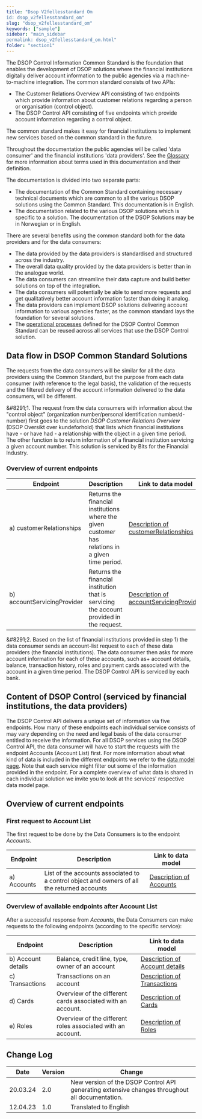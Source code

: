 ```yaml
---
title: "Dsop V2fellesstandard Om
id: dsop_v2fellesstandard_om"
slug: "dsop_v2fellesstandard_om"
keywords: ["sample"]
sidebar: "main_sidebar
permalink: dsop_v2fellesstandard_om.html"
folder: "section1"
---
```



The DSOP Control Information Common Standard is the foundation that enables the development of DSOP solutions where the
financial institutions digitally deliver account information to the public agencies via a machine-to-machine integration.
The common standard consists of two APIs:

- The Customer Relations Overview API consisting of two endpoints which provide information about customer relations regarding a person or organisation (control object).
- The DSOP Control API consisting of five endpoints which provide account information regarding a control object.

The common standard makes it easy for financial institutions to implement new services based on the common standard in
the future.

Throughout the documentation the public agencies will be called 'data consumer' and the financial institutions 'data
providers'. See the [Glossary](/dsop_v2fellesstandard_glossary) for more information
about terms used in this documentation and their definition.

The documentation is divided into two separate parts:
- The documentation of the Common Standard containing necessary technical documents which are common to all the various DSOP solutions using the Common Standard. This documentation is in English.
- The documentation related to the various DSOP solutions which is specific to a solution. The documentation of the DSOP Solutions may be in Norwegian or in English.

[<!-- Comment fixed -->](images/fellesstandard_01-1.png)

There are several benefits using the common standard both for the data providers and for the data consumers:

- The data provided by the data providers is standardised and structured across the industry.
- The overall data quality provided by the data providers is better than in the analogue world.
- The data consumers can streamline their data capture and build better solutions on top of the integration.
- The data consumers will potentially be able to send more requests and get qualitatively better account information faster than doing it analog.
- The data providers can implement DSOP solutions delivering account information to various agencies faster, as the common standard lays the foundation for several solutions.
- The [operational processes](/dsop_v2fellesstandard_operational_processes) defined for the DSOP Control Common Standard can be reused across all services that use the DSOP Control solution.

## Data flow in DSOP Common Standard Solutions

The requests from the data consumers will be similar for all the data providers using the Common Standard, but the
purpose from each data consumer (with reference to the legal basis), the validation of the requests and the filtered
delivery of the account information delivered to the data consumers, will be different.

[<!-- Comment fixed -->](images/fellesstandard_01-2.png)

&amp;#8291;1. The request from the data consumers with information about the "control object" (organization number/personal identification number/d-number) first goes to the solution *DSOP Customer Relations Overview* (DSOP Oversikt over kundeforhold) that lists which financial institutions have - or have had - a relationship with the object in a given time period. The other function is to return information of a financial institution servicing a given account number. This solution is serviced by Bits for the Financial Industry.

[<!-- Comment fixed -->](images/fellesstandard_01-3.png)

### Overview of current endpoints

| Endpoint | Description | Link to data model |
| ----------------------------- | --------------------------------------------------------------------------------------------------- | ------------------------------------------------------------------------------------------------------------------------------ |
| a) customerRelationships | Returns the financial institutions where the given customer has relations in a given time period. | [Description of customerRelationships](/dsop_v2fellesstandard_customerrelationships) |
| b) accountServicingProvider | Returns the financial institution that is servicing the account provided in the request. | [Description of accountServicingProvider](/dsop_v2fellesstandard_accountservicingprovider) |

&amp;#8291;2. Based on the list of financial institutions provided in step 1) the data consumer sends an account-list request to each of these data providers (the financial institutions). The data consumer then asks for more account information for each of these accounts, such as+ account details, balance, transaction history, roles and payment cards associated with the account in a given time period. The DSOP Control API is serviced by each bank.

[<!-- Comment fixed -->](images/fellesstandard_01-4.png)

## Content of DSOP Control (serviced by financial institutions, the data providers)

The DSOP Control API delivers a unique set of information via five endpoints. How many of these endpoints each individual
service consists of may vary depending on the need and legal basis of the data consumer entitled to receive the information.
For all DSOP services using the DSOP Control API, the data consumer will have to start the requests with the endpoint
Accounts (Account List) first. For more information about what kind of data is included in the different endpoints we
refer to the [data model page](/dsop_v2fellesstandard_datamodel). Note that each
service might filter out some of the information provided in the endpoint. For a complete overview of what data is
shared in each individual solution we invite you to look at the services' respective data model page.

## Overview of current endpoints

### First request to Account List

The first request to be done by the Data Consumers is to the endpoint *Accounts*.

| Endpoint | Description | Link to data model |
| ------------- | --------------------------------------------------------------------------------------------- | ---------------------------------------------------------------------------------------------------------- |
| a) Accounts | List of the accounts associated to a control object and owners of all the returned accounts | [Description of Accounts](/dsop_v2fellesstandard_accounts) |

### Overview of available endpoints after Account List

After a successful response from *Accounts*, the Data Consumers can make requests to the following endpoints (according to the specific service):

| Endpoint | Description | Link to data model |
| -------------------- | --------------------------------------------------------------------------------------------- | ----------------------------------------------------------------------------------------------------------- |
| b) Account details | Balance, credit line, type, owner of an account | [Description of Account details](/dsop_v2fellesstandard_accountdetails) |
| c) Transactions | Transactions on an account | [Description of Transactions](/dsop_v2fellesstandard_transactions) |
| d) Cards | Overview of the different cards associated with an account. | [Description of Cards](/dsop_v2fellesstandard_cards) |
| e) Roles | Overview of the different roles associated with an account. | [Description of Roles](/dsop_v2fellesstandard_roles) |

## Change Log

| Date | Version | Change |
| ---------- | --------- | ------------------------------------------------------------------------------------------------ |
| 20.03.24 | 2.0 | New version of the DSOP Control API generating extensive changes throughout all documentation. |
| 12.04.23 | 1.0 | Translated to English |


